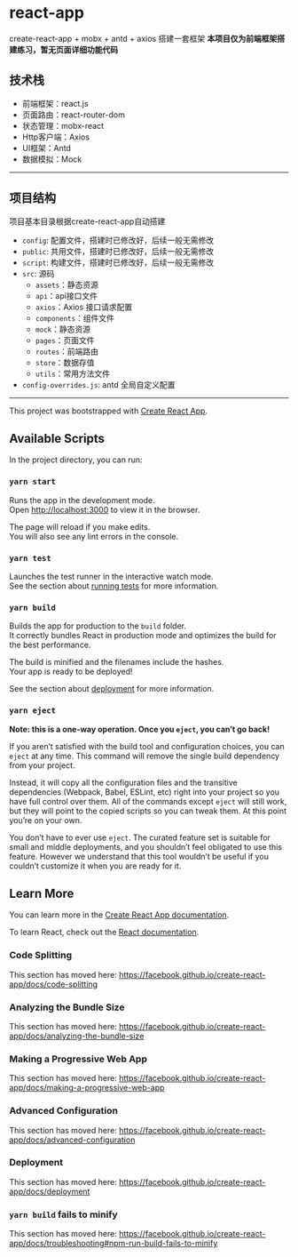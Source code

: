 # react-app
create-react-app + mobx + antd + axios 搭建一套框架
**本项目仅为前端框架搭建练习，暂无页面详细功能代码**

## 技术栈
- 前端框架：react.js
- 页面路由：react-router-dom
- 状态管理：mobx-react
- Http客户端：Axios
- UI框架：Antd
- 数据模拟：Mock

---
## 项目结构
项目基本目录根据create-react-app自动搭建

- `config`: 配置文件，搭建时已修改好，后续一般无需修改
- `public`: 共用文件，搭建时已修改好，后续一般无需修改
- `script`: 构建文件，搭建时已修改好，后续一般无需修改
- `src`: 源码
  - `assets`：静态资源
  - `api`：api接口文件
  - `axios`：Axios 接口请求配置
  - `components`：组件文件
  - `mock`：静态资源
  - `pages`：页面文件
  - `routes`：前端路由
  - `store`：数据存值
  - `utils`：常用方法文件
- `config-overrides.js`: antd 全局自定义配置

---


This project was bootstrapped with [Create React App](https://github.com/facebook/create-react-app).

## Available Scripts

In the project directory, you can run:

### `yarn start`

Runs the app in the development mode.<br />
Open [http://localhost:3000](http://localhost:3000) to view it in the browser.

The page will reload if you make edits.<br />
You will also see any lint errors in the console.

### `yarn test`

Launches the test runner in the interactive watch mode.<br />
See the section about [running tests](https://facebook.github.io/create-react-app/docs/running-tests) for more information.

### `yarn build`

Builds the app for production to the `build` folder.<br />
It correctly bundles React in production mode and optimizes the build for the best performance.

The build is minified and the filenames include the hashes.<br />
Your app is ready to be deployed!

See the section about [deployment](https://facebook.github.io/create-react-app/docs/deployment) for more information.

### `yarn eject`

**Note: this is a one-way operation. Once you `eject`, you can’t go back!**

If you aren’t satisfied with the build tool and configuration choices, you can `eject` at any time. This command will remove the single build dependency from your project.

Instead, it will copy all the configuration files and the transitive dependencies (Webpack, Babel, ESLint, etc) right into your project so you have full control over them. All of the commands except `eject` will still work, but they will point to the copied scripts so you can tweak them. At this point you’re on your own.

You don’t have to ever use `eject`. The curated feature set is suitable for small and middle deployments, and you shouldn’t feel obligated to use this feature. However we understand that this tool wouldn’t be useful if you couldn’t customize it when you are ready for it.

## Learn More

You can learn more in the [Create React App documentation](https://facebook.github.io/create-react-app/docs/getting-started).

To learn React, check out the [React documentation](https://reactjs.org/).

### Code Splitting

This section has moved here: https://facebook.github.io/create-react-app/docs/code-splitting

### Analyzing the Bundle Size

This section has moved here: https://facebook.github.io/create-react-app/docs/analyzing-the-bundle-size

### Making a Progressive Web App

This section has moved here: https://facebook.github.io/create-react-app/docs/making-a-progressive-web-app

### Advanced Configuration

This section has moved here: https://facebook.github.io/create-react-app/docs/advanced-configuration

### Deployment

This section has moved here: https://facebook.github.io/create-react-app/docs/deployment

### `yarn build` fails to minify

This section has moved here: https://facebook.github.io/create-react-app/docs/troubleshooting#npm-run-build-fails-to-minify
